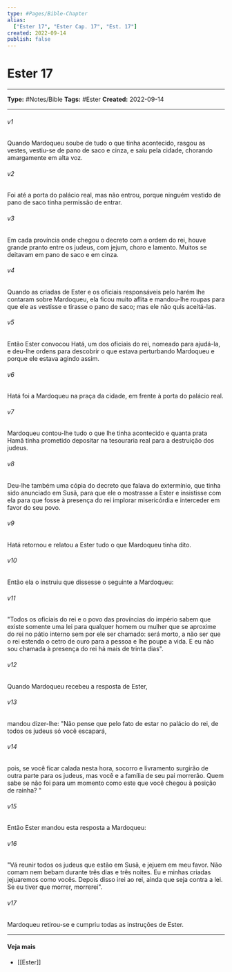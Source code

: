 ```yaml
---
type: #Pages/Bible-Chapter
alias:
  ["Ester 17", "Ester Cap. 17", "Est. 17"]
created: 2022-09-14
publish: false
---
```


# Ester 17

---

**Type:** #Notes/Bible
**Tags:** #Ester
**Created:** 2022-09-14

---

###### v1
Quando Mardoqueu soube de tudo o que tinha acontecido, rasgou as vestes, vestiu-se de pano de saco e cinza, e saiu pela cidade, chorando amargamente em alta voz.
###### v2
Foi até a porta do palácio real, mas não entrou, porque ninguém vestido de pano de saco tinha permissão de entrar.
###### v3
Em cada província onde chegou o decreto com a ordem do rei, houve grande pranto entre os judeus, com jejum, choro e lamento. Muitos se deitavam em pano de saco e em cinza.
###### v4
Quando as criadas de Ester e os oficiais responsáveis pelo harém lhe contaram sobre Mardoqueu, ela ficou muito aflita e mandou-lhe roupas para que ele as vestisse e tirasse o pano de saco; mas ele não quis aceitá-las.
###### v5
Então Ester convocou Hatá, um dos oficiais do rei, nomeado para ajudá-la, e deu-lhe ordens para descobrir o que estava perturbando Mardoqueu e porque ele estava agindo assim.
###### v6
Hatá foi a Mardoqueu na praça da cidade, em frente à porta do palácio real.
###### v7
Mardoqueu contou-lhe tudo o que lhe tinha acontecido e quanta prata Hamã tinha prometido depositar na tesouraria real para a destruição dos judeus.
###### v8
Deu-lhe também uma cópia do decreto que falava do extermínio, que tinha sido anunciado em Susã, para que ele o mostrasse a Ester e insistisse com ela para que fosse à presença do rei implorar misericórdia e interceder em favor do seu povo.
###### v9
Hatá retornou e relatou a Ester tudo o que Mardoqueu tinha dito.
###### v10
Então ela o instruiu que dissesse o seguinte a Mardoqueu:
###### v11
"Todos os oficiais do rei e o povo das províncias do império sabem que existe somente uma lei para qualquer homem ou mulher que se aproxime do rei no pátio interno sem por ele ser chamado: será morto, a não ser que o rei estenda o cetro de ouro para a pessoa e lhe poupe a vida. E eu não sou chamada à presença do rei há mais de trinta dias".
###### v12
Quando Mardoqueu recebeu a resposta de Ester,
###### v13
mandou dizer-lhe: "Não pense que pelo fato de estar no palácio do rei, de todos os judeus só você escapará,
###### v14
pois, se você ficar calada nesta hora, socorro e livramento surgirão de outra parte para os judeus, mas você e a família de seu pai morrerão. Quem sabe se não foi para um momento como este que você chegou à posição de rainha? "
###### v15
Então Ester mandou esta resposta a Mardoqueu:
###### v16
"Vá reunir todos os judeus que estão em Susã, e jejuem em meu favor. Não comam nem bebam durante três dias e três noites. Eu e minhas criadas jejuaremos como vocês. Depois disso irei ao rei, ainda que seja contra a lei. Se eu tiver que morrer, morrerei".
###### v17
Mardoqueu retirou-se e cumpriu todas as instruções de Ester.


---

#### Veja mais

- [[Ester]]
